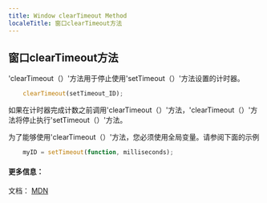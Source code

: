 ```yaml
---
title: Window clearTimeout Method
localeTitle: 窗口clearTimeout方法
---
```

## 窗口clearTimeout方法

'clearTimeout（）'方法用于停止使用'setTimeout（）'方法设置的计时器。

```js
    clearTimeout(setTimeout_ID); 
```

如果在计时器完成计数之前调用'clearTimeout（）'方法，'clearTimeout（）'方法将停止执行'setTimeout（）'方法。

为了能够使用'clearTimeout（）'方法，您必须使用全局变量。请参阅下面的示例

```js
    myID = setTimeout(function, milliseconds); 
```

#### 更多信息：

文档： [MDN](https://developer.mozilla.org/en-US/docs/Web/API/WindowOrWorkerGlobalScope/clearTimeout)